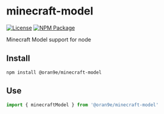 # minecraft-model
[![License][]](https://opensource.org/licenses/Apache-2.0)
[![NPM Package][]](https://npmjs.org/package/@oran9e/minecraft-model)

[License]: https://img.shields.io/badge/License-Apache%202.0-blue.svg
[NPM Package]: https://img.shields.io/npm/v/@oran9e/minecraft-model.svg

Minecraft Model support for node

## Install

``` shell
npm install @oran9e/minecraft-model
```

## Use

``` typescript
import { minecraftModel } from '@oran9e/minecraft-model'
```
